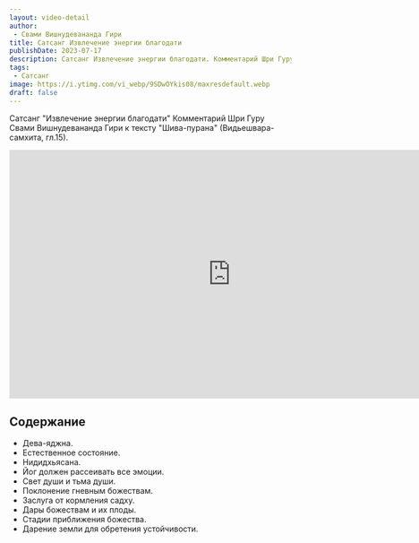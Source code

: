 ```yaml
---
layout: video-detail
author:
 - Свами Вишнудевананда Гири
title: Сатсанг Извлечение энергии благодати
publishDate: 2023-07-17
description: Сатсанг Извлечение энергии благодати. Комментарий Шри Гуру Свами Вишнудевананда Гири к тексту "Шива-пурана" (Видьешвара-самхита, гл.15).
tags: 
 - Сатсанг
image: https://i.ytimg.com/vi_webp/9SDwOYkis08/maxresdefault.webp
draft: false
---
```


 Сатсанг "Извлечение энергии благодати"
Комментарий Шри Гуру Свами Вишнудевананда Гири к тексту "Шива-пурана" (Видьешвара-самхита, гл.15).

<iframe width="790" height="444" src="https://www.youtube.com/embed/9SDwOYkis08" frameborder="0" allowfullscreen=""></iframe> 

## Содержание

- Дева-яджна.
- Естественное состояние.
- Нидидхьясана.
- Йог должен рассеивать все эмоции.
- Свет души и тьма души.
- Поклонение гневным божествам.
- Заслуга от кормления садху.
- Дары божествам и их плоды.
- Стадии приближения божества.
- Дарение земли для обретения устойчивости.
